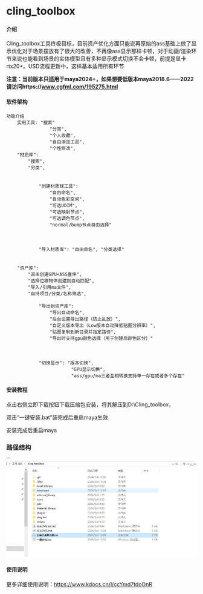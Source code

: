 # cling_toolbox

#### 介绍
Cling_toolbox工具终极目标，目前资产优化方面只能说再原始的ass基础上做了显示优化对于场景摆放有了很大的改善，不再像ass显示那样卡顿，对于动画/渲染环节来说也能看到场景的实体模型且有多种显示模式切换不会卡顿，前提是显卡rtx20+。USD流程更新中，这样基本适用所有环节

 **注意：当前版本只适用于maya2024+，如果想要低版本maya2018.6——2022请访问https://www.cgfml.com/195275.html** 

#### 软件架构

    功能介绍
        实用工具: "搜索"
                    "分类",
                    "个人收藏",
                    "自由添加工具",
                    "个性修改",
        "材质库": 
            "搜索",
            "分类",
            
            
                "创建材质球工具": 
                    "自由命名",
                    "自动色彩空间",
                    "可选UDIM",
                    "可选映射节点",
                    "可选调色节点",
                    "normal/bump节点自由选择"
                
            
           
                "导入材质库": "自由命名", "分类选择"
            
        
        "资产库": 
            "双击创建GPU+ASS套件",
            "选择位移物体创建则自动匹配",
            "导入/引用ma文件",
            "自持项目/分类/名称筛选",
            
                "导出到资产库": 
                    "导出自动命名",
                    "后台设置导出路径（防止乱放）",
                    "自定义版本导出（Low版本自动降低贴图分辨率）",
                    "贴图复制到新目录并指定路径",
                    "导出时支持gpu颜色选择（用于创建后颜色区分）"
                    
                
         
                "切换显示": "版本切换", 
                            "GPU显示切换",
                            "ass/gpu/ma三者互相转换支持单一存在或者多个存在"



#### 安装教程



 点击右侧立即下载按钮下载压缩包安装，将其解压到D:\Cling_toolbox，

双击“一键安装.bat”装完成后重启maya生效

安装完成后重启maya



### 路径结构

![输入图片说明](2345%E6%88%AA%E5%9B%BE20240504132044.png)

#### 使用说明

更多详细使用说明：https://www.kdocs.cn/l/ccYmd7tdoOnR



